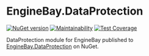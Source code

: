 # EngineBay.DataProtection

[![NuGet version](https://badge.fury.io/nu/EngineBay.DataProtection.svg)](https://badge.fury.io/nu/EngineBay.DataProtection)
[![Maintainability](https://api.codeclimate.com/v1/badges/0a557d3b4b3c577472d5/maintainability)](https://codeclimate.com/github/engine-bay/data-protection/maintainability)
[![Test Coverage](https://api.codeclimate.com/v1/badges/0a557d3b4b3c577472d5/test_coverage)](https://codeclimate.com/github/engine-bay/data-protection/test_coverage)

DataProtection module for EngineBay published to [EngineBay.DataProtection](https://www.nuget.org/packages/EngineBay.DataProtection/) on NuGet.
